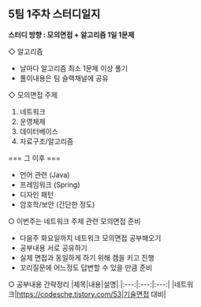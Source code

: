 
## 5팀 1주차 스터디일지

**스터디 방향 : 모의면접 + 알고리즘 1일 1문제**

◇ 알고리즘
- 날마다 알고리즘 최소 1문제 이상 풀기
- 풀이내용은 팀 슬랙채널에 공유

◇ 모의면접 주제
1. 네트워크 
2. 운영체제 
3. 데이터베이스 
4. 자료구조/알고리즘

=== 그 이후 ===
* 언어 관련 (Java)
* 프레임워크 (Spring)
* 디자인 패턴
* 암호학/보안 (간단한 정도)

○ 이번주는 네트워크 주제 관련 모의면접 준비

- 다음주 화요일까지 네트워크 모의면접 공부해오기
- 공부내용 서로 공유하기
- 실제 면접과 동일하게 하기 위해 캠을 키고 진행
- 꼬리질문에 어느정도 답변할 수 있을 만큼 준비 


○ 공부내용 간략정리
|제목|내용|설명|
|:---:|:---:|:---:|
|네트워크|https://codesche.tistory.com/53|기술면접 대비|
